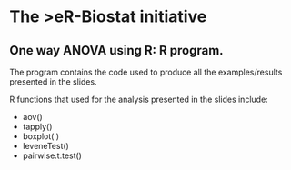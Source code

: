 # The >eR-Biostat initiative
## One way ANOVA using R: R program.

The program  contains the code used to produce all the examples/results presented in the slides. 

R functions that used for the analysis presented in the slides include:

* aov()
* tapply()
* boxplot( )
* leveneTest()
* pairwise.t.test()
